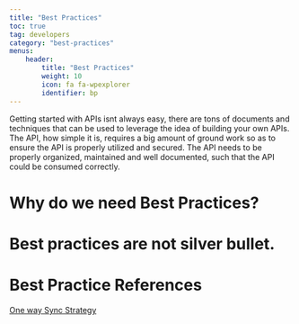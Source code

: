 ```yaml
---
title: "Best Practices"
toc: true
tag: developers
category: "best-practices"
menus: 
    header:
        title: "Best Practices"
        weight: 10
        icon: fa fa-wpexplorer
        identifier: bp
---
```

Getting started with APIs isnt always easy, there are tons of documents and techniques that can be used to leverage the idea of building your own
APIs. The API, how simple it is, requires a big amount of ground work so as to ensure the API is properly utilized 
and secured. The API needs to be properly organized, maintained and well documented, such that the API could be consumed correctly. 

# Why do we need Best Practices?



# Best practices are not silver bullet. 


# Best Practice References

[One way Sync Strategy]()